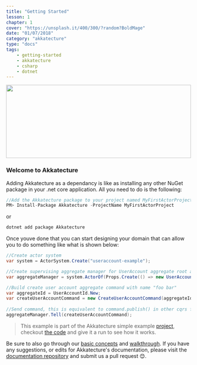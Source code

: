 ```yaml
---
title: "Getting Started"
lesson: 1
chapter: 1
cover: "https://unsplash.it/400/300/?random?BoldMage"
date: "01/07/2018"
category: "akkatecture"
type: "docs"
tags:
    - getting-started
    - akkatecture
    - csharp
    - dotnet
---
```


<img src="https://raw.githubusercontent.com/Lutando/Akkatecture/master/logo.svg?sanitize=true" width="100%" height="200">

### Welcome to Akkatecture

Adding Akkatecture as a dependancy is like as installing any other NuGet package in your .net core application. All you need to do is the following:
```csharp
//Add the Akkatecture package to your project named MyFirstActorProject.
PM> Install-Package Akkatecture -ProjectName MyFirstActorProject
```
or
```csharp
dotnet add package Akkatecture
```
Once youve done that you can start designing your domain that can allow you to do something like what is shown below:

```csharp
//Create actor system
var system = ActorSystem.Create("useraccount-example");

//Create supervising aggregate manager for UserAccount aggregate root actors
var aggregateManager = system.ActorOf(Props.Create(() => new UserAccountAggregateManager()));

//Build create user account aggregate command with name "foo bar"
var aggregateId = UserAccountId.New;
var createUserAccountCommand = new CreateUserAccountCommand(aggregateId, "foo bar");
            
//Send command, this is equivalent to command.publish() in other cqrs frameworks
aggregateManager.Tell(createUserAccountCommand);
```

> This example is part of the Akkatecture simple example [project](https://github.com/Lutando/Akkatecture/tree/master/examples/simple), checkout [the
code](https://github.com/Lutando/Akkatecture/blob/master/examples/simple/Akkatecture.Examples.UserAccount.Application/Program.cs#L13) and give it a run to see how it works.

Be sure to also go through our [basic concepts](/docs/primitives) and [walkthrough](/docs/walkthrough-introduction). If you have any suggestions, or edits for Akkatecture's documentation, please visit the [documentation repository](https://github.com/Akkatecture/Documentation) and submit us a pull request 😊.